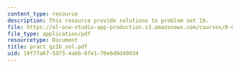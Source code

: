 ```yaml
---
content_type: resource
description: This resource provide solutions to problem set 1b.
file: https://ol-ocw-studio-app-production.s3.amazonaws.com/courses/8-02x-physics-ii-electricity-magnetism-with-an-experimental-focus-spring-2005/19f77a6759734abb8fe170e6d0d40934_pract_qz1b_sol.pdf
file_type: application/pdf
resourcetype: Document
title: pract_qz1b_sol.pdf
uid: 19f77a67-5973-4abb-8fe1-70e6d0d40934
---
```

